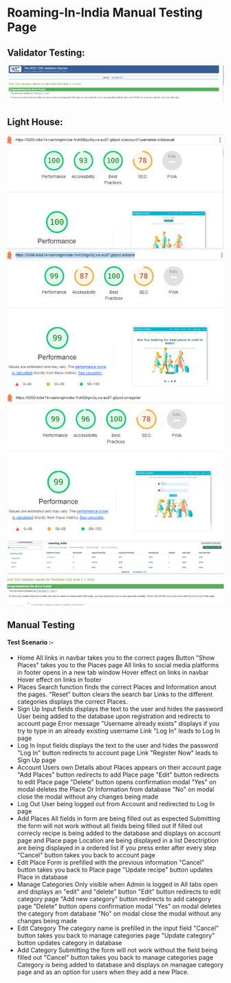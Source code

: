 
# Roaming-In-India Manual Testing Page

## Validator Testing:
![CSS Validator Report Image](static/images/TESTME.img/Roamingcss.PNG)

## Light House:
![Light House Images](static/images/TESTME.img/Roaming2.PNG)
![Light House Images](static/images/TESTME.img/Roaming3.PNG)
![Light House Images](static/images/TESTME.img/Roaming4.PNG)
![Light House Images](static/images/TESTME.img/Roaming5.PNG)
![Light House Images](static/images/TESTME.img/Roaming6.PNG)
## Manual Testing
#### Test Scenario :-
 * Home
     All links in navbar takes you to the correct pages
     Button "Show Places" takes you to the Places page
     All links to social media platforms in footer opens in a new tab window
     Hover effect on links in navbar
     Hover effect on links in footer
 * Places
    Search function finds the correct Places and Information anout the pages.
    "Reset" button clears the search bar
    Links to the different categories displays the correct Places.
 * Sign Up
    Input fields displays the text to the user and hides the password
    User being added to the database upon registration and redirects to account page
    Error message "Username already exists" displays if you try to type in an already existing username
    Link "Log In" leads to Log In page
 * Log In
    Input fields displays the text to the user and hides the password
    "Log In" button redirects to account page
    Link "Register Now" leads to Sign Up page
 * Account
    Users own Details about Places appears on their account page
    "Add Places" button redirects to add Place page
    "Edit" button redirects to edit Place page
    "Delete" button opens confirmation modal
    "Yes" on modal deletes the Place Or Information from database
    "No" on modal close the modal without any changes being made
 * Log Out
    User being logged out from Account and redirected to Log In page
 * Add Places
    All fields in form are being filled out as expected
    Submitting the form will not work without all fields being filled out
    If filled out correcly recipe is being added to the database and displays on account page and Place page
    Location are being displayed in a list
    Desctription are being displayed in a ordered list if you press enter after every step
    "Cancel" button takes you back to account page
 * Edit Place
    Form is prefilled with the previous information
    "Cancel" button takes you back to Place page
    "Update recipe" button updates Place in database
 * Manage Categories
    Only visible when Admin is logged in
    All tabs open and displays an "edit" and "delete" button
    "Edit" button redirects to edit category page
    "Add new category" button redirects to add category page
    "Delete" button opens confirmation modal
    "Yes" on modal deletes the category from database
    "No" on modal close the modal without any changes being made
 * Edit Category
    The category name is prefilled in the input field
    "Cancel" button takes you back to manage categories page
    "Update category" button updates category in database
 * Add Category
    Submitting the form will not work without the field being filled out
    "Cancel" button takes you back to manage categories page
    Category is being added to database and displays on managae category page and as an option for users when they add a new Place.


